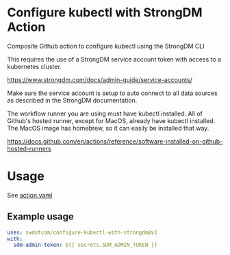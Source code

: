 # Configure kubectl with StrongDM Action

Composite Github action to configure kubectl using the StrongDM CLI

This requires the use of a StrongDM service account token with access to a kubernetes cluster.

<https://www.strongdm.com/docs/admin-guide/service-accounts/>

Make sure the service account is setup to auto connect to all data sources as described in the StrongDM documentation.

The workflow runner you are using must have kubectl installed. All of Github's hosted runner, except for MacOS, already have kubectl installed. The MacOS image has homebrew, so it can easily be installed that way.

<https://docs.github.com/en/actions/reference/software-installed-on-github-hosted-runners>

# Usage

See [action.yaml](action.yaml)

## Example usage

```yaml
uses: swdotcom/configure-kubectl-with-strongdm@v1
with:
  sdm-admin-token: ${{ secrets.SDM_ADMIN_TOKEN }}
```
